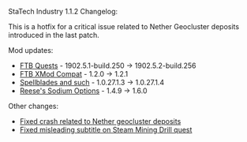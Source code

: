 StaTech Industry 1.1.2 Changelog:

This is a hotfix for a critical issue related to Nether Geocluster deposits introduced in the last patch.

Mod updates:
- [FTB Quests](https://www.curseforge.com/minecraft/mc-mods/ftb-quests-fabric) - 1902.5.1-build.250 -> 1902.5.2-build.256
- [FTB XMod Compat](https://www.curseforge.com/minecraft/mc-mods/ftb-xmod-compat) - 1.2.0 -> 1.2.1
- [Spellblades and such](https://www.curseforge.com/minecraft/mc-mods/spellblade-next) - 1.0.27.1.3 -> 1.0.27.1.4
- [Reese's Sodium Options](https://www.curseforge.com/minecraft/mc-mods/reeses-sodium-options) - 1.4.9 -> 1.6.0

Other changes:
- [Fixed crash related to Nether geocluster deposits](https://github.com/TheStaticVoid/StaTech-Industry/issues/285)
- [Fixed misleading subtitle on Steam Mining Drill quest](https://github.com/TheStaticVoid/StaTech-Industry/issues/284)